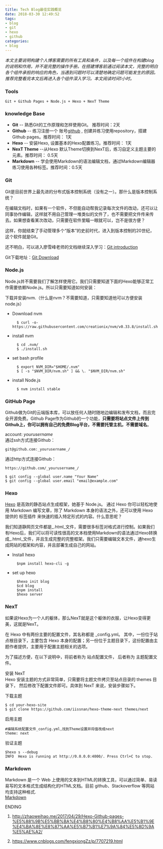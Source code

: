 ```yaml
---
title: Tech Blog最佳实践概览
date: 2018-03-30 12:49:52
tags:
- blog
- git
- hexo
- github
categories:
- blog
---
```


*本文主要说明构建个人博客需要的所有工具和条件，以及每一个组件在构建blog的说明和作用，并不是完整的操作手册。在搭建博客前通过阅读本文，完整的明白各个组件承担的响应的角色，当遇到问题时可以清楚地确定问题可能发生的原因。推荐完整看完本文后再进入各个组件深入学习。本文阅读时间1小时。*

### Tools 
	Git + Github Pages + Node.js + Hexo + NexT Theme

### knowledge Base	
* __Git__ -- 熟悉Git的工作原理和怎样使用Git。 推荐时间：2天
* __Github__ -- 练习注册一个 账号[github](https://www.github.com) , 创建并练习使用repository，搭建Github pages。推荐时间： 1天
* __Hexo__ -- 安装Hexo, 设置基本的Hexo配置练习。推荐时间： 1天
* __NexT Theme__ --从Hexo 默认Theme切换到NexT后，练习自定义主题主要的元素。推荐时间： 0.5天
* __Markdown__ -- 学会使用Markdown的语法编辑文档，通过Markdown编辑器练习使用各种标签。推荐时间：0.5天

### Git
Git是目前世界上最先进的分布式版本控制系统（没有之一）。那什么是版本控制系统？ 
 
在编辑文档时，如果有一个软件，不但能自动帮我记录每次文件的改动，还可以让同事协作编辑，这样就不用自己管理一堆类似的文件了，也不需要把文件传来传去。如果想查看某次改动，只需要在软件里瞄一眼就可以，岂不是很方便？  

这样，你就结束了手动管理多个“版本”的史前时代，进入到版本控制的20世纪，这个软件就是Git。

还不明白，可以进入廖雪峰老师的文档继续深入学习：[Git introduction](https://www.liaoxuefeng.com/wiki/0013739516305929606dd18361248578c67b8067c8c017b000/)  

Git下载地址：[Git Download](https://git-scm.com/download)

### Node.js
Node.js并不需要我们了解怎样使用它。我们只需要知道下面的Hexo能够正常工作需要依赖Node.js。所以只需要知道如何安装：

下载并安装nvm.（什么是nvm？不需要知道，只需要知道他可以方便安装node.js）

* Download nvm 
  
		$ curl -o- https://raw.githubusercontent.com/creationix/nvm/v0.33.8/install.sh	

* install nvm

		$ cd .nvm/
		$ ./install.sh
* set bash profile

		$ export NVM_DIR="$HOME/.nvm"
		$ [ -s "$NVM_DIR/nvm.sh" ] && \. "$NVM_DIR/nvm.sh"
* install Node.js

		$ nvm install stable

### GitHub Page
Github做为Git的云端版本库，可以放任何人随时随地边编辑和发布文档，而且完全开源免费。Github Page作为Github的一个功能，**只需要将站点文件上传到Github上，你可以拥有自己的免费Blog平台，不需要托管主机，不需要域名**。

account: _yourusername_  
通过ssh方式连接Github：  

	git@github.com:_yourusername_/
通过http方式连接Github：  
 
	https://github.com/_yourusername_/  

	$ git config --global user.name "Your Name"  
	$ git config --global user.email "email@example.com"

### Hexo
[Hexo](https://hexo.io/zh-cn/docs/)  是高效的静态站点生成框架，她基于 Node.js。 通过 Hexo 你可以轻松地使用 Markdown 编写文章，除了 Markdown 本身的语法之外，还可以使用 Hexo 提供的 标签插件 来快速的插入特定形式的内容。什么意思呢？

我们知道静网页文件都是_.html_文件，需要很多标签对格式进行控制。如果我们有Hexo后，我们可以将可读性很高的文本档使用Markdown的语法通过Hexo转换成_.html_文件，并且生成完整的完整框架。我们只需要编辑文本文件，通hexo生成网站的框架和内容，并且部署生成自己的网站。

* Install hexo

		$npm install hexo-cli -g
* set up hexo  
 
		$hexo init blog
		$cd blog
		$npm install
		$hexo server

### NexT
如果说Hexo为一个人的躯体，那么NexT就是这个躯体的衣服，让Hexo变得更美，这就是NexT。

在 Hexo 中有两份主要的配置文件，其名称都是 _config.yml。 其中，一份位于站点根目录下，主要包含 Hexo 本身的配置；另一份位于主题目录下，这份配置由主题作者提供，主要用于配置主题相关的选项。

为了描述方便，在以下说明中，将前者称为 站点配置文件， 后者称为 主题配置文件。

安装 NexT  
Hexo 安装主题的方式非常简单，只需要将主题文件拷贝至站点目录的 themes 目录下， 然后修改下配置文件即可。具体到 NexT 来说，安装步骤如下。  
  
下载主题  

	$ cd your-hexo-site
	$ git clone https://github.com/iissnan/hexo-theme-next themes/next

启用主题  

	#编辑系统配置文件_config.yml,找到Theme设置并将值改成next
	theme: next
验证主题  
	
	$hexo s --debug  
	INFO  Hexo is running at http://0.0.0.0:4000/. Press Ctrl+C to stop.

### Markdown
Markdown 是一个 Web 上使用的文本到HTML的转换工具，可以通过简单、易读易写的文本格式生成结构化的HTML文档。目前 github、Stackoverflow 等网站均支持这种格式.  
[Markdown](http://www.markdown.cn/#acknowledgement)	

ENDING  
 
1. <http://zhaoweihao.me/2017/04/29/Hexo-Github-pages-%E5%88%9B%E5%BB%BA%E4%B8%80%E4%B8%AA%E5%B1%9E%E4%BA%8E%E8%87%AA%E5%B7%B1%E7%9A%84%E5%8D%9A%E5%AE%A2/>

2. <https://www.cnblogs.com/fengxiongZz/p/7707219.html>

